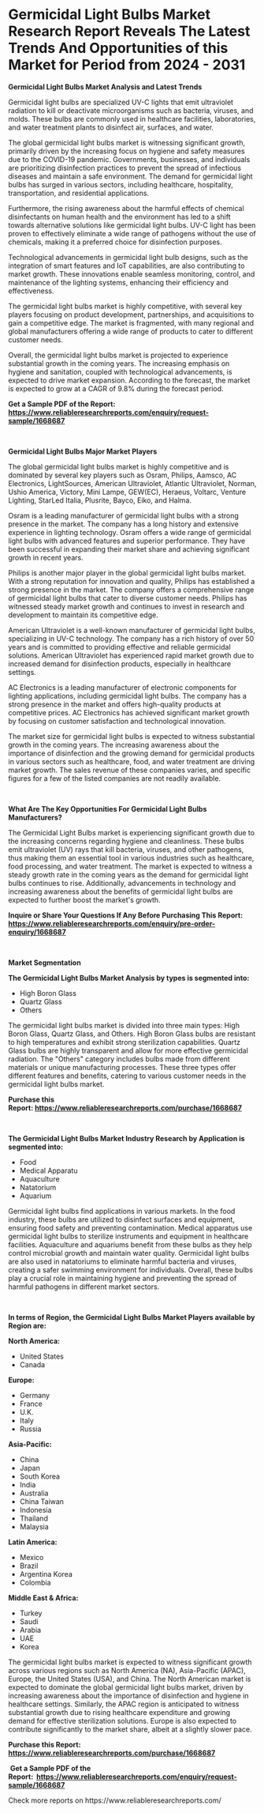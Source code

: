 <p><h1>Germicidal Light Bulbs Market Research Report Reveals The Latest Trends And Opportunities of this Market for Period from 2024 - 2031</h1></p><p><strong>Germicidal Light Bulbs Market Analysis and Latest Trends</strong></p>
<p><p>Germicidal light bulbs are specialized UV-C lights that emit ultraviolet radiation to kill or deactivate microorganisms such as bacteria, viruses, and molds. These bulbs are commonly used in healthcare facilities, laboratories, and water treatment plants to disinfect air, surfaces, and water.</p><p>The global germicidal light bulbs market is witnessing significant growth, primarily driven by the increasing focus on hygiene and safety measures due to the COVID-19 pandemic. Governments, businesses, and individuals are prioritizing disinfection practices to prevent the spread of infectious diseases and maintain a safe environment. The demand for germicidal light bulbs has surged in various sectors, including healthcare, hospitality, transportation, and residential applications.</p><p>Furthermore, the rising awareness about the harmful effects of chemical disinfectants on human health and the environment has led to a shift towards alternative solutions like germicidal light bulbs. UV-C light has been proven to effectively eliminate a wide range of pathogens without the use of chemicals, making it a preferred choice for disinfection purposes.</p><p>Technological advancements in germicidal light bulb designs, such as the integration of smart features and IoT capabilities, are also contributing to market growth. These innovations enable seamless monitoring, control, and maintenance of the lighting systems, enhancing their efficiency and effectiveness.</p><p>The germicidal light bulbs market is highly competitive, with several key players focusing on product development, partnerships, and acquisitions to gain a competitive edge. The market is fragmented, with many regional and global manufacturers offering a wide range of products to cater to different customer needs.</p><p>Overall, the germicidal light bulbs market is projected to experience substantial growth in the coming years. The increasing emphasis on hygiene and sanitation, coupled with technological advancements, is expected to drive market expansion. According to the forecast, the market is expected to grow at a CAGR of 9.8% during the forecast period.</p></p>
<p><strong>Get a Sample PDF of the Report:&nbsp; <a href="https://www.reliableresearchreports.com/enquiry/request-sample/1668687">https://www.reliableresearchreports.com/enquiry/request-sample/1668687</a></strong></p>
<p>&nbsp;</p>
<p><strong>Germicidal Light Bulbs Major Market Players</strong></p>
<p><p>The global germicidal light bulbs market is highly competitive and is dominated by several key players such as Osram, Philips, Aamsco, AC Electronics, LightSources, American Ultraviolet, Atlantic Ultraviolet, Norman, Ushio America, Victory, Mini Lampe, GEW(EC), Heraeus, Voltarc, Venture Lighting, StarLed Italia, Plusrite, Bayco, Eiko, and Halma. </p><p>Osram is a leading manufacturer of germicidal light bulbs with a strong presence in the market. The company has a long history and extensive experience in lighting technology. Osram offers a wide range of germicidal light bulbs with advanced features and superior performance. They have been successful in expanding their market share and achieving significant growth in recent years.</p><p>Philips is another major player in the global germicidal light bulbs market. With a strong reputation for innovation and quality, Philips has established a strong presence in the market. The company offers a comprehensive range of germicidal light bulbs that cater to diverse customer needs. Philips has witnessed steady market growth and continues to invest in research and development to maintain its competitive edge.</p><p>American Ultraviolet is a well-known manufacturer of germicidal light bulbs, specializing in UV-C technology. The company has a rich history of over 50 years and is committed to providing effective and reliable germicidal solutions. American Ultraviolet has experienced rapid market growth due to increased demand for disinfection products, especially in healthcare settings.</p><p>AC Electronics is a leading manufacturer of electronic components for lighting applications, including germicidal light bulbs. The company has a strong presence in the market and offers high-quality products at competitive prices. AC Electronics has achieved significant market growth by focusing on customer satisfaction and technological innovation.</p><p>The market size for germicidal light bulbs is expected to witness substantial growth in the coming years. The increasing awareness about the importance of disinfection and the growing demand for germicidal products in various sectors such as healthcare, food, and water treatment are driving market growth. The sales revenue of these companies varies, and specific figures for a few of the listed companies are not readily available.</p></p>
<p>&nbsp;</p>
<p><strong>What Are The Key Opportunities For Germicidal Light Bulbs Manufacturers?</strong></p>
<p><p>The Germicidal Light Bulbs market is experiencing significant growth due to the increasing concerns regarding hygiene and cleanliness. These bulbs emit ultraviolet (UV) rays that kill bacteria, viruses, and other pathogens, thus making them an essential tool in various industries such as healthcare, food processing, and water treatment. The market is expected to witness a steady growth rate in the coming years as the demand for germicidal light bulbs continues to rise. Additionally, advancements in technology and increasing awareness about the benefits of germicidal light bulbs are expected to further boost the market's growth.</p></p>
<p><strong>Inquire or Share Your Questions If Any Before Purchasing This Report: <a href="https://www.reliableresearchreports.com/enquiry/pre-order-enquiry/1668687">https://www.reliableresearchreports.com/enquiry/pre-order-enquiry/1668687</a></strong></p>
<p>&nbsp;</p>
<p><strong>Market Segmentation</strong></p>
<p><strong>The Germicidal Light Bulbs Market Analysis by types is segmented into:</strong></p>
<p><ul><li>High Boron Glass</li><li>Quartz Glass</li><li>Others</li></ul></p>
<p><p>The germicidal light bulbs market is divided into three main types: High Boron Glass, Quartz Glass, and Others. High Boron Glass bulbs are resistant to high temperatures and exhibit strong sterilization capabilities. Quartz Glass bulbs are highly transparent and allow for more effective germicidal radiation. The "Others" category includes bulbs made from different materials or unique manufacturing processes. These three types offer different features and benefits, catering to various customer needs in the germicidal light bulbs market.</p></p>
<p><strong>Purchase this Report:&nbsp;<a href="https://www.reliableresearchreports.com/purchase/1668687">https://www.reliableresearchreports.com/purchase/1668687</a></strong></p>
<p>&nbsp;</p>
<p><strong>The Germicidal Light Bulbs Market Industry Research by Application is segmented into:</strong></p>
<p><ul><li>Food</li><li>Medical Apparatu</li><li>Aquaculture</li><li>Natatorium</li><li>Aquarium</li></ul></p>
<p><p>Germicidal light bulbs find applications in various markets. In the food industry, these bulbs are utilized to disinfect surfaces and equipment, ensuring food safety and preventing contamination. Medical apparatus use germicidal light bulbs to sterilize instruments and equipment in healthcare facilities. Aquaculture and aquariums benefit from these bulbs as they help control microbial growth and maintain water quality. Germicidal light bulbs are also used in natatoriums to eliminate harmful bacteria and viruses, creating a safer swimming environment for individuals. Overall, these bulbs play a crucial role in maintaining hygiene and preventing the spread of harmful pathogens in different market sectors.</p></p>
<p>&nbsp;</p>
<p><strong>In terms of Region, the Germicidal Light Bulbs Market Players available by Region are:</strong></p>
<p>
    <p> <strong> North America: </strong>
        <ul>
            <li>United States</li>
            <li>Canada</li>
        </ul>
        </p> 
    <p> <strong> Europe: </strong>
        <ul>
            <li>Germany</li>
            <li>France</li>
            <li>U.K.</li>
            <li>Italy</li>
            <li>Russia</li>
        </ul>
        </p> 
    <p> <strong> Asia-Pacific: </strong>
        <ul>
            <li>China</li>
            <li>Japan</li>
            <li>South Korea</li>
            <li>India</li>
            <li>Australia</li>
            <li>China Taiwan</li>
            <li>Indonesia</li>
            <li>Thailand</li>
            <li>Malaysia</li>
        </ul>
        </p> 
    <p> <strong> Latin America: </strong>
        <ul>
            <li>Mexico</li>
            <li>Brazil</li>
            <li>Argentina Korea</li>
            <li>Colombia</li>
        </ul>
        </p> 
    <p> <strong> Middle East & Africa: </strong>
        <ul>
            <li>Turkey</li>
            <li>Saudi</li>
            <li>Arabia</li>
            <li>UAE</li>
            <li>Korea</li>
        </ul>
    </p>
    </p>
<p><p>The germicidal light bulbs market is expected to witness significant growth across various regions such as North America (NA), Asia-Pacific (APAC), Europe, the United States (USA), and China. The North American market is expected to dominate the global germicidal light bulbs market, driven by increasing awareness about the importance of disinfection and hygiene in healthcare settings. Similarly, the APAC region is anticipated to witness substantial growth due to rising healthcare expenditure and growing demand for effective sterilization solutions. Europe is also expected to contribute significantly to the market share, albeit at a slightly slower pace.</p></p>
<p><strong>Purchase this Report: <a href="https://www.reliableresearchreports.com/purchase/1668687">https://www.reliableresearchreports.com/purchase/1668687</a></strong></p>
<p>&nbsp;<strong>Get a Sample PDF of the Report:&nbsp;&nbsp;<a href="https://www.reliableresearchreports.com/enquiry/request-sample/1668687">https://www.reliableresearchreports.com/enquiry/request-sample/1668687</a></strong></p>
<p><strong></strong></p>
<p>Check more reports on https://www.reliableresearchreports.com/</p>